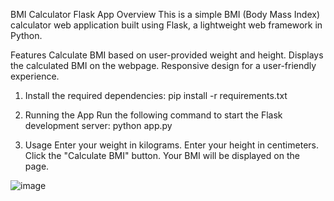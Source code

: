 BMI Calculator Flask App
Overview
This is a simple BMI (Body Mass Index) calculator web application built using Flask, a lightweight web framework in Python.

Features
Calculate BMI based on user-provided weight and height.
Displays the calculated BMI on the webpage.
Responsive design for a user-friendly experience.

1. Install the required dependencies:
pip install -r requirements.txt

2. Running the App
Run the following command to start the Flask development server:
python app.py

3. Usage
Enter your weight in kilograms.
Enter your height in centimeters.
Click the "Calculate BMI" button.
Your BMI will be displayed on the page.

![image](https://github.com/khanhhado1208/BMI-calculator-/assets/55555713/69770ca3-7f92-4746-9578-adf0f08de599)


